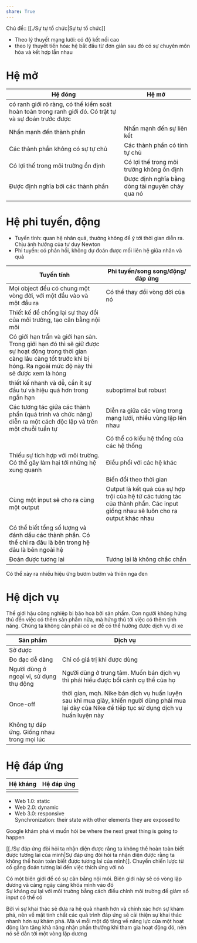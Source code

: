 ```yaml
---  
share: True  
---  
```

Chủ đề:: [[./Sự tự tổ chức|Sự tự tổ chức]]  
- Theo lý thuyết mạng lưới: có độ kết nối cao   
- theo lý thuyết tiến hóa: hệ bắt đầu từ đơn giản sau đó có sự chuyên môn hóa và kết hợp lẫn nhau  
# Hệ mở  
| Hệ đóng                                                                                               | Hệ mở                                            |  
| ----------------------------------------------------------------------------------------------------- | ------------------------------------------------ |  
| có ranh giới rõ ràng, có thể kiểm soát hoàn toàn trong ranh giới đó. Có trật tự và sự đoán trước được |                                                  |  
| Nhấn mạnh đến thành phần                                                                              | Nhấn mạnh đến sự liên kết                        |  
| Các thành phần không có sự tự chủ                                                                     | Các thành phần có tính tự chủ                    |  
| Có lợi thế trong môi trường ổn định                                                                   | Có lợi thế trong môi trường không ổn định        |  
| Được định nghĩa bởi các thành phần                                                                    | Được định nghĩa bằng dòng tài nguyên chảy qua nó |  
|                                                                                                       |                                                  |  
  
# Hệ phi tuyến, động   
- Tuyến tính: quan hệ nhân quả, thường không để ý tới thời gian diễn ra. Chịu ảnh hưởng của tư duy Newton  
- Phi tuyến: có phản hồi, không dự đoán được mối liên hệ giữa nhân và quả  
  
| Tuyến tính                                                                                                                                                                        | Phi tuyến/song song/động/đáp ứng                                                                                               |  
| --------------------------------------------------------------------------------------------------------------------------------------------------------------------------------- | ------------------------------------------------------------------------------------------------------------------------------ |  
| Mọi object đều có chung một vòng đời, với một đầu vào và một đầu ra                                                                                                               | Có thể thay đổi vòng đời của nó                                                                                                |  
| Thiết kế để chống lại sự thay đổi của môi trường, tạo cân bằng nội môi                                                                                                            |                                                                                                                                |  
| Có giới hạn trần và giới hạn sàn. Trong giới hạn đó thì sẽ giữ được sự hoạt động trong thời gian càng lâu càng tốt trước khi bị hỏng. Ra ngoài mức độ này thì sẽ được xem là hỏng |                                                                                                                                |  
| thiết kế nhanh và dễ, cần ít sự đầu tư và hiệu quả hơn trong ngắn hạn                                                                                                             | suboptimal but robust                                                                                                          |  
| Các tương tác giữa các thành phần (quá trình và chức năng) diễn ra một cách độc lập và trên một chuỗi tuần tự                                                                     | Diễn ra giữa các vùng trong mạng lưới, nhiều vùng lặp lên nhau                                                                 |  
|                                                                                                                                                                                   | Có thể có kiểu hệ thống của các hệ thống                                                                                       |  
| Thiếu sự tích hợp với môi trường. Có thể gây làm hại tới những hệ xung quanh                                                                                                      | Điều phối với các hệ khác                                                                                                      |  
|                                                                                                                                                                                   | Biến đổi theo thời gian                                                                                                        |  
| Cùng một input sẽ cho ra cùng một output                                                                                                                                          | Output là kết quả của sự hợp trội của hệ từ các tương tác của thành phần. Các input giống nhau sẽ luôn cho ra output khác nhau |  
| Có thể biết tổng số lượng và đánh dấu các thành phần. Có thể chỉ ra đâu là bên trong hệ đâu là bên ngoài hệ                                                                       |                                                                                                                                |  
|    Đoán được tương lai                                                                                                                                                                              |   Tương lai là không chắc chắn                                                                                                                             |  
Có thể xảy ra nhiều hiệu ứng bươm bướm và thiên nga đen   
  
  
# Hệ dịch vụ  
Thế giới hậu công nghiệp bị bão hoà bởi sản phẩm. Con người không hứng thú đến việc có thêm sản phẩm nữa, mà hứng thú tới việc có thêm tính năng. Chúng ta không cần phải có xe để có thể hưởng được dịch vụ đi xe  
  
| Sản phẩm                                   | Dịch vụ                                                                                                                                             |  
| ------------------------------------------ | --------------------------------------------------------------------------------------------------------------------------------------------------- |  
| Sờ được                                    |                                                                                                                                                     |  
| Đo đạc dễ dàng                             | Chỉ có giá trị khi được dùng                                                                                                                        |  
| Người dùng ở ngoại vi, sử dụng thụ động    | Người dùng ở trung tâm. Muốn bán dịch vụ thì phải hiểu được bối cảnh cụ thể của họ                                                                  |  
| Once-off                                   | thời gian, mqh. Nike bán dịch vụ huấn luyện sau khi mua giày, khiến người dùng phải mua lại dày của Nike để tiếp tục sử dụng dịch vụ huấn luyện này |  
| Không tự đáp ứng. Giống nhau trong mọi lúc |                                                                                                                                                     |  
  
# Hệ đáp ứng  
| Hệ kháng | Hệ đáp ứng |  
| -------- | ---------- |  
|          |            |  
- Web 1.0: static  
- Web 2.0: dynamic  
- Web 3.0: responsive   
	Synchronization: their state with other elements they are exposed to  
  
Google khám phá vì muốn hỏi be where the next great thing is going to happen  
  
[[./Sự đáp ứng đòi hỏi ta nhận diện được rằng ta không thể hoàn toàn biết được tương lai của mình|Sự đáp ứng đòi hỏi ta nhận diện được rằng ta không thể hoàn toàn biết được tương lai của mình]]. Chuyển chiến lược từ cố gắng đoán tương lai đến việc thích ứng với nó  
  
Có một biên giới để có sự cân bằng nội môi. Biên giới này sẽ có vòng lặp dương và càng ngày càng khóa mình vào đó  
Sự kháng cự lại với môi trường bằng cách điều chỉnh môi trường để giảm số input có thể có   
  
Bởi vì sự khai thác sẽ đưa ra hệ quả nhanh hơn và chính xác hơn sự khám phá, nên về mặt tính chất các quá trình đáp ứng sẽ cải thiện sự khai thác nhanh hơn sự khám phá. Mà vì mỗi một độ tăng về năng lực của một hoạt động làm tăng khả năng nhận phần thưởng khi tham gia hoạt động đó, nên nó sẽ dẫn tới một vòng lặp dương  
